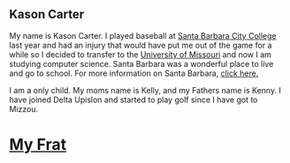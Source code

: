 ## Kason Carter

My name is Kason Carter. I played baseball at [Santa Barbara City College](https://www.sbcc.edu) last year and had an injury that would have put me out of the game for a while so I decided to transfer to the [University of Missouri](https://missouri.edu) and now I am studying computer science. Santa Barbara was a wonderful place to live and go to school. For more information on Santa Barbara, [click here.](SantaBarbara.md)

I am a only child.  My moms name is Kelly, and my Fathers name is Kenny.
I have joined Delta Upislon and started to play golf since I have got to Mizzou.


# [My Frat](frat.md)

